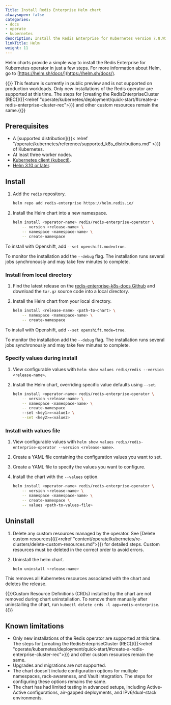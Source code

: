 ```yaml
---
Title: Install Redis Enterprise Helm chart
alwaysopen: false
categories:
- docs
- operate
- kubernetes
description: Install the Redis Enterprise for Kubernetes version 7.8.Wisconsin using helm charts.
linkTitle: Helm
weight: 11
---
```


Helm charts provide a simple way to install the Redis Enterprise for Kubernetes operator in just a few steps. For more information about Helm, go to [https://helm.sh/docs/](https://helm.sh/docs/).

{{<note>}} This feature is currently in public preview and is not supported on production workloads. Only new installations of the Redis operator are supported at this time. The steps for [creating the RedisEnterpriseCluster (REC)]({{<relref "operate/kubernetes/deployment/quick-start/#create-a-redis-enterprise-cluster-rec">}}) and other custom resources remain the same.{{</note>}}

## Prerequisites

- A [supported distribution]({{< relref "/operate/kubernetes/reference/supported_k8s_distributions.md" >}}) of Kubernetes.
- At least three worker nodes.
- [Kubernetes client (kubectl)](https://kubernetes.io/docs/tasks/tools/).
- [Helm 3.10 or later](https://helm.sh/docs/intro/install/).

## Install

1. Add the `redis` repository.

    ```sh
    helm repo add redis-enterprise https://helm.redis.io/
    ```

1. Install the Helm chart into a new namespace.

    ```sh
    helm install <operator-name> redis/redis-enterprise-operator \
        -- version <release-name> \
        -- namespace <namespace-name> \
        -- create-namespace
    ```

To install with Openshift, add `--set openshift.mode=true`.

To monitor the installation add the `--debug` flag. The installation runs several jobs synchronously and may take few minutes to complete.

### Install from local directory

1. Find the latest release on the [redis-enterprise-k8s-docs Github](https://github.com/RedisLabs/redis-enterprise-k8s-docs/releases) and download the `tar.gz` source code into a local directory.

1. Install the Helm chart from your local directory.

    ```sh
    helm install <release-name> <path-to-chart> \
        -- namespace <namespace-name> \
        -- create-namespace
    ```

To install with Openshift, add `--set openshift.mode=true`.

To monitor the installation add the `--debug` flag. The installation runs several jobs synchronously and may take few minutes to complete.

### Specify values during install

1. View configurable values with `helm show values redis/redis --version <release-name>`.

1. Install the Helm chart, overriding specific value defaults using `--set`.

    ```sh
    helm install <operator-name> redis/redis-enterprise-operator \
        -- version <release-name> \
        -- namespace <namespace-name> \
        -- create-namespace
        --set <key1>=<value1> \
        --set <key2>=<value2>
    ```

### Install with values file

1. View configurable values with `helm show values redis/redis-enterprise-operator --version <release-name>`.

1. Create a YAML file containing the configuration values you want to set.
1. Create a YAML file to specify the values you want to configure.

1. Install the chart with the `--values` option.

    ```sh
    helm install <operator-name> redis/redis-enterprise-operator \
        -- version <release-name> \
        -- namespace <namespace-name> \
        -- create-namespace \
        -- values <path-to-values-file>
    ```

## Uninstall

1. Delete any custom resources managed by the operator. See [Delete custom resources]({{<relref "content/operate/kubernetes/re-clusters/delete-custom-resources.md">}}) for detailed steps. Custom resources must be deleted in the correct order to avoid errors.

1. Uninstall the helm chart.

    ```sh
    helm uninstall <release-name>
    ```

This removes all Kubernetes resources associated with the chart and deletes the release.

{{<note>}}Custom Resource Definitions (CRDs) installed by the chart are not removed during chart uninstallation. To remove them manually after uninstalling the chart, run `kubectl delete crds -l app=redis-enterprise`.{{</note>}}

## Known limitations

- Only new installations of the Redis operator are supported at this time. The steps for [creating the RedisEnterpriseCluster (REC)]({{<relref "operate/kubernetes/deployment/quick-start/#create-a-redis-enterprise-cluster-rec">}}) and other custom resources remain the same.
- Upgrades and migrations are not supported.
- The chart doesn't include configuration options for multiple namespaces, rack-awareness, and Vault integration. The steps for configuring these options remains the same.
- The chart has had limited testing in advanced setups, including Active-Active configurations, air-gapped deployments, and IPv6/dual-stack environments.